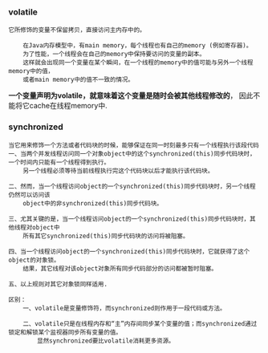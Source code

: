 ### volatile
    它所修饰的变量不保留拷贝，直接访问主内存中的。 
      
        在Java内存模型中，有main memory，每个线程也有自己的memory (例如寄存器)。
        为了性能，一个线程会在自己的memory中保持要访问的变量的副本。
        这样就会出现同一个变量在某个瞬间，在一个线程的memory中的值可能与另外一个线程memory中的值，
        或者main memory中的值不一致的情况。 
**一个变量声明为volatile，就意味着这个变量是随时会被其他线程修改的**，
        因此不能将它cache在线程memory中.
### synchronized
    当它用来修饰一个方法或者代码块的时候，能够保证在同一时刻最多只有一个线程执行该段代码
    一、当两个并发线程访问同一个对象object中的这个synchronized(this)同步代码块时，一个时间内只能有一个线程得到执行。
        另一个线程必须等待当前线程执行完这个代码块以后才能执行该代码块。
    
    二、然而，当一个线程访问object的一个synchronized(this)同步代码块时，另一个线程仍然可以访问该
        object中的非synchronized(this)同步代码块。
    
    三、尤其关键的是，当一个线程访问object的一个synchronized(this)同步代码块时，其他线程对object中
        所有其它synchronized(this)同步代码块的访问将被阻塞。
    
    四、当一个线程访问object的一个synchronized(this)同步代码块时，它就获得了这个object的对象锁。
        结果，其它线程对该object对象所有同步代码部分的访问都被暂时阻塞。

    五、以上规则对其它对象锁同样适用.
    
    区别：
        一、volatile是变量修饰符，而synchronized则作用于一段代码或方法。
        
        二、volatile只是在线程内存和“主”内存间同步某个变量的值；而synchronized通过锁定和解锁某个监视器同步所有变量的值。
            显然synchronized要比volatile消耗更多资源。
     